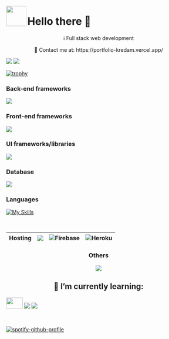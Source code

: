 
<p align="center">
    <img align="left" src="https://tenor.com/view/jojo-greeting-smile-star-platinum-hi-gif-17297758.gif" width="55" height="55" />
  <p align="left">
      <h1 align="left">  Hello there 👋</h1>
  </p>
</p>
<div align="center">
      <p> ℹ️ Full stack web development</p>
      <p>💬 Contact me at:  https://portfolio-kredam.vercel.app/ </p>
</div>

<img src="https://github-readme-stats.vercel.app/api/top-langs/?username=Kredam&layout=compact" />
<img src="https://github-readme-stats.vercel.app/api?username=Kredam&show_icons=true&theme=tokyonight" />

[![trophy](https://github-profile-trophy.vercel.app/?username=Kredam&theme=onedark&rank=S,A,AA,AAA,B,BB,BBB)](https://github.com/ryo-ma/github-profile-trophy)

<p>
      <h3>Back-end frameworks</h3>
           <img src="https://skillicons.dev/icons?i=flask,django,express,nodejs" />
      <h3>Front-end frameworks</h3>
           <img src="https://skillicons.dev/icons?i=angular,react" />
</p>

<div>
    <p align="left">
        <h3>UI frameworks/libraries</h3>
           <img src="https://skillicons.dev/icons?i=bootstrap,materialui" />
    </p>
  </p>
</div>
<div>
    <p align="left">
        <h3>Database</h3>
           <img src="https://skillicons.dev/icons?i=sqlite,mysql" />
    </p>
  </p>
</div>

    
<h3>Languages</h3>

[![My Skills](https://skillicons.dev/icons?i=js,ts,py)](https://skillicons.dev)

&nbsp;

Hosting | <img src="https://img.shields.io/badge/vercel-%23000000.svg?style=for-the-badge&logo=vercel&logoColor=white" />  | ![Firebase](https://img.shields.io/badge/firebase-%23039BE5.svg?style=for-the-badge&logo=firebase) | ![Heroku](https://img.shields.io/badge/heroku-%23430098.svg?style=for-the-badge&logo=heroku&logoColor=white) |
--- | ---| ---|---
    

<div align="center">
    <h3>Others</h3>
       <img src="https://skillicons.dev/icons?i=redux,git" />
</div>
<div align="center">
  <h2>🌱 I’m currently learning:</h2>
  <p align="left">
    <img src="https://www.countryflags.com/wp-content/uploads/japan-flag-png-xl.png" height="30px" width="45px"/>
    <img src="https://img.shields.io/badge/rxjs-%23B7178C.svg?style=for-the-badge&logo=reactivex&logoColor=white" />
    <img src="https://img.shields.io/badge/unity-%23000000.svg?style=for-the-badge&logo=unity&logoColor=white" />
</p>
</div>

&nbsp;

[![spotify-github-profile](https://spotify-github-profile.vercel.app/api/view?uid=21n52mk7iklcht7wr6p5g3zgi&cover_image=true&theme=novatorem&bar_color=4c1010&bar_color_cover=true)](https://github.com/kittinan/spotify-github-profile)
